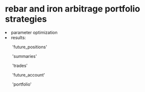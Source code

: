 <h1>rebar and iron arbitrage portfolio strategies</h1>
<li>parameter optimization</li>
<li>results:</li>
<ul>'future_positions'</ul>
<ul>'summaries'</ul>
<ul>'trades'</ul>
<ul>'future_account'</ul>
<ul>'portfolio'</ul>
